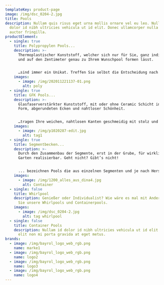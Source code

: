 ```yaml
---
templateKey: product-page
image: /img/dsc_0204-2.jpg
title: Pools
description: Nullam quis risus eget urna mollis ornare vel eu leo. Nullam id
  dolor id nibh ultricies vehicula ut id elit. Donec ullamcorper nulla non metus
  auctor fringilla.
productElement:
  - single: true
    title: Polypropylen Pools...
    description: >-
      Thermoplastischer Kunststoff, welcher sich nur für Sie, ganz individuell
      und auf den Zentimeter genau zu Ihrem Wunschpool formen lässt.


      …sind immer ein Unikat. Treffen Sie selbst die Entscheidung nach der exakten Größe, der Anzahl und Form der Treppen, welche Sprudelbank und Gegenstromanlage oder ob Ihr Boden dieselbe Farbe wie Ihre Wand tragen soll. Vollkommende Flexibilität ist einer, wenn nicht der größte Vorteil dieser in höchster Qualität für Sie zusammengeschweißten Polypropylenplatten. Rechtwinklige Treppenkanten und Innenecken, sowie perfekt gerade Wände sprechen eine klare Linie für modernes Design und eignen sich daher auch hervorragend für Überlaufpools. 
    images:
      - image: /img/202011221137-01.png
        alt: poly
  - single: true
    title: GFK Pools...
    description: >-
      Glasfaserverstärkter Kunststoff, mit oder ohne Ceramic Schicht in fester
      Form, abgerundeten Ecken und nahtloser Schönheit.


      …tragen Ihre weichen, nahtlosen Kanten geschmeidig mit stolz und fügen sich homogen in jedes Landschaftsbild mit ein. Durch Ihre festen Formen und das Schichtsystem bieten diese Becken eine extrem hohe Steifigkeit, sind UV-beständig und resistent gegen alle üblichen Chemikalien. Zur Auswahl steht eine große Varianten- und Farbvielfalt mit dem gewissen Extra oder schlicht elegant. Als Ceramic Pool werden Becken bezeichnet dessen Festigkeit durch eine zusätzliche Schicht, der sogenannten Ceramic Schicht, erhöht werden.
    images:
      - image: /img/p1020287-edit.jpg
        alt: tag1
  - single: true
    title: Segmentbecken...
    description: >-
      Durch den Zusammenbau der Segmente, erst in der Grube, für wirklich jeden
      Garten realisierbar. Geht nicht? Gibt’s nicht!


      ... bezeichnen Pools die aus einzelnen Segmenten und je nach Hersteller aus unterschiedlichen Materialien bestehen. Diese können in Ihrer Bauweise individuell zusammengesetzt werden um verschiedene Formen und Größen zu erreichen. Durch das Zusammensetzen der Elemente in der Grube ist ein Einbau an schwer zugänglichen Orten, wie zum Beispiel einem Hinterhaus mit engem Garten, möglich. Dementsprechend entfallen die Krankosten.
    images:
      - image: /img/1200_alles_aus_dina4.jpg
        alt: Container
  - single: false
    title: Whirlpool
    description: Genießer oder Individualist? Wie wäre es mal mit Anders? Entdecken
      Sie unsere Whirlpools und Containerpools.
    images:
      - image: /img/dsc_0204-2.jpg
        alt: tag whirlpool
  - single: false
    title: Container Pools
    description: Nullam id dolor id nibh ultricies vehicula ut id elit. Donec id
      elit non mi porta gravida at eget metus.
brands:
  - image: /img/bayrol_logo_web_rgb.png
    name: marke1
  - image: /img/bayrol_logo_web_rgb.png
    name: logo2
  - image: /img/bayrol_logo_web_rgb.png
    name: logo3
  - image: /img/bayrol_logo_web_rgb.png
    name: logo4
---
```

